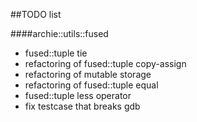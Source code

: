 ##TODO list

####archie::utils::fused

* fused::tuple tie
* refactoring of fused::tuple copy-assign
* refactoring of mutable storage
* refactoring of fused::tuple equal
* fused::tuple less operator
* fix testcase that breaks gdb
